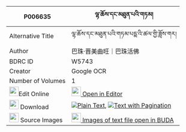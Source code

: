 |P006635|ལྷ་ཆོས་དང་མཐུན་པའི་གཏམ། 
| --- | --- 
|Alternative Title |ལྷ་ཆོས་དང་མཐུན་པའི་གཏམ་པདྨ་འི་ཚལ་གྱི་ཟློས་གར།
|Author| 巴珠·晋美曲旺｜巴珠活佛
|BDRC ID | W5743
|Creator | Google OCR
|Number of Volumes| 1
|<img width="25" src="https://img.icons8.com/color/25/000000/edit-property.png">Edit Online| [<img width="25" src="https://avatars.githubusercontent.com/u/45091458?s=200&v=4"> Open in Editor](http://editor.openpecha.org/P006635)
|<img width="25" src="https://img.icons8.com/fluent/48/000000/download-2.png"/>  Download | [![](https://img.icons8.com/color/20/000000/txt.png)Plain Text](https://github.com/Openpecha/P006635/releases/download/v1/lhacho_dang_tunpa_i_tam_plain_P006635.zip), [![](https://img.icons8.com/color/20/000000/txt.png)Text with Pagination](https://github.com/Openpecha/P006635/releases/download/v1/lhacho_dang_tunpa_i_tam_pages_P006635.zip)
|<img width="25" src="https://img.icons8.com/plasticine/100/000000/pictures-folder.png"/>  Source Images | [<img width="25" src="https://library.bdrc.io/icons/BUDA-small.svg"> Images of text file open in BUDA](https://library.bdrc.io/show/bdr:W5743)